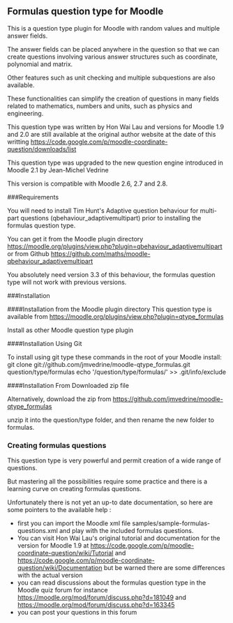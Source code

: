 Formulas question type for Moodle
---------------------------------
This is a question type plugin for Moodle with random values and multiple answer fields.

The answer fields can be placed anywhere in the question so that we can create questions involving various answer structures such as coordinate, polynomial and matrix.

Other features such as unit checking and multiple subquestions are also available.

These functionalities can simplify the creation of questions in many fields related to mathematics, numbers and units, such as physics and engineering. 

This question type was written by Hon Wai Lau and versions for Moodle 1.9 and 2.0 are still available at the original author website at the date of this writting
https://code.google.com/p/moodle-coordinate-question/downloads/list

This question type was upgraded to the new question engine introduced in Moodle 2.1 by Jean-Michel Vedrine

This version is compatible with Moodle 2.6, 2.7 and 2.8.


###Requirements

You will need to install Tim Hunt's Adaptive question behaviour for multi-part questions (qbehaviour_adaptivemultipart) prior to installing the formulas question type.

You can get it from the Moodle plugin directory https://moodle.org/plugins/view.php?plugin=qbehaviour_adaptivemultipart
or from Github https://github.com/maths/moodle-qbehaviour_adaptivemultipart

You absolutely need version 3.3 of this behaviour, the formulas question type will not work with previous versions.


###Installation

####Installation from the Moodle plugin directory
This question type is available from https://moodle.org/plugins/view.php?plugin=qtype_formulas

Install as other Moodle question type plugin

####Installation Using Git 

To install using git type these commands in the root of your Moodle install:
    git clone git://github.com/jmvedrine/moodle-qtype_formulas.git question/type/formulas
    echo '/question/type/formulas/' >> .git/info/exclude


####Installation From Downloaded zip file

Alternatively, download the zip from https://github.com/jmvedrine/moodle-qtype_formulas

unzip it into the question/type folder, and then rename the new folder to formulas.

### Creating formulas questions ###
This question type is very powerful and permit creation of a wide range of questions.

But mastering all the possibilities require some practice and there is a learning curve on creating formulas questions.

Unfortunately there is not yet an up-to date documentation, so here are some pointers to the available help :
* first you can import the Moodle xml file samples/sample-formulas-questions.xml and play with the included formulas questions.
* You can visit Hon Wai Lau's original tutorial and documentation for the version for Moodle 1.9 at 
https://code.google.com/p/moodle-coordinate-question/wiki/Tutorial
and
https://code.google.com/p/moodle-coordinate-question/wiki/Documentation
but be warned there are some differences with the actual version
* you can read discussions about the formulas question type in the Moodle quiz forum
for instance https://moodle.org/mod/forum/discuss.php?d=181049 and https://moodle.org/mod/forum/discuss.php?d=163345
* you can post your questions in this forum